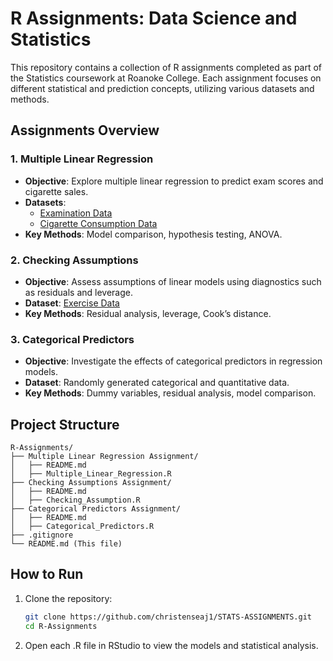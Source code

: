 # R Assignments: Data Science and Statistics

This repository contains a collection of R assignments completed as part of the Statistics coursework at Roanoke College. Each assignment focuses on different statistical and prediction concepts, utilizing various datasets and methods.

## Assignments Overview

### 1. **Multiple Linear Regression**
- **Objective**: Explore multiple linear regression to predict exam scores and cigarette sales.
- **Datasets**: 
  - [Examination Data](https://www1.aucegypt.edu/faculty/hadi/RABE6/Data6/Examination.Data.txt)
  - [Cigarette Consumption Data](https://www1.aucegypt.edu/faculty/hadi/RABE6/Data6/Cigarette.Consumption.txt)
- **Key Methods**: Model comparison, hypothesis testing, ANOVA.

### 2. **Checking Assumptions**
- **Objective**: Assess assumptions of linear models using diagnostics such as residuals and leverage.
- **Dataset**: [Exercise Data](https://www1.aucegypt.edu/faculty/hadi/RABE6/Data6/Exercise5.12.txt)
- **Key Methods**: Residual analysis, leverage, Cook’s distance.

### 3. **Categorical Predictors**
- **Objective**: Investigate the effects of categorical predictors in regression models.
- **Dataset**: Randomly generated categorical and quantitative data.
- **Key Methods**: Dummy variables, residual analysis, model comparison.

## Project Structure

```
R-Assignments/
├── Multiple Linear Regression Assignment/
│   ├── README.md
│   ├── Multiple_Linear_Regression.R
├── Checking Assumptions Assignment/
│   ├── README.md
│   ├── Checking_Assumption.R
├── Categorical Predictors Assignment/
│   ├── README.md
│   ├── Categorical_Predictors.R
├── .gitignore
└── README.md (This file)
```

## How to Run

1. Clone the repository:
   ```bash
   git clone https://github.com/christenseaj1/STATS-ASSIGNMENTS.git
   cd R-Assignments

2. Open each .R file in RStudio to view the models and statistical analysis.
